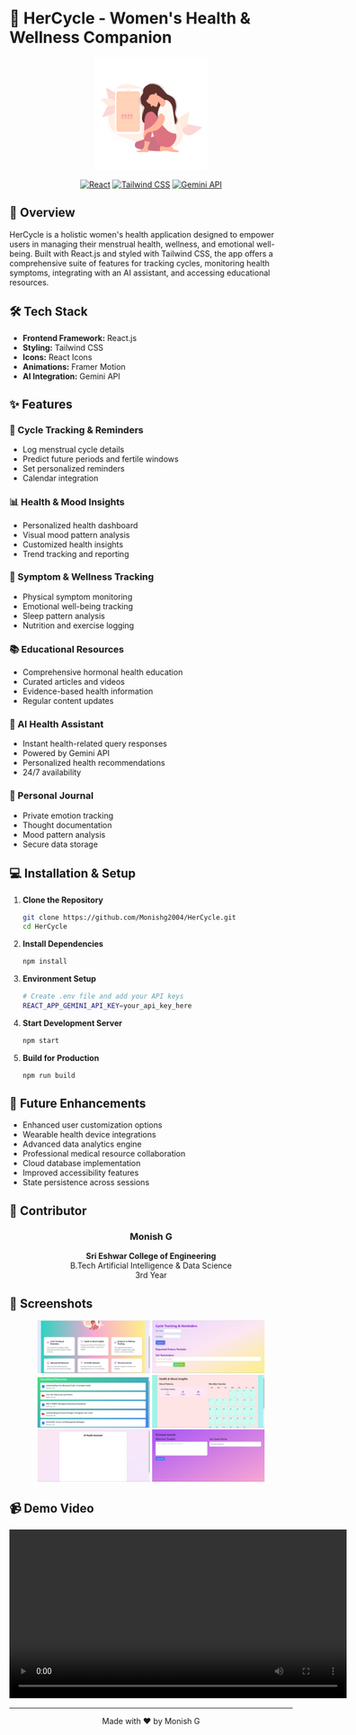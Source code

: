 # 🌸 HerCycle - Women's Health & Wellness Companion

<div align="center">
  <img src="public/logo.png" alt="HerCycle Logo" width="200"/>
  
  [![React](https://img.shields.io/badge/React-20232A?style=for-the-badge&logo=react&logoColor=61DAFB)](https://reactjs.org/)
  [![Tailwind CSS](https://img.shields.io/badge/Tailwind_CSS-38B2AC?style=for-the-badge&logo=tailwind-css&logoColor=white)](https://tailwindcss.com/)
  [![Gemini API](https://img.shields.io/badge/Gemini-API-blue?style=for-the-badge)](https://gemini.google.com/)
</div>

## 🌟 Overview

HerCycle is a holistic women's health application designed to empower users in managing their menstrual health, wellness, and emotional well-being. Built with React.js and styled with Tailwind CSS, the app offers a comprehensive suite of features for tracking cycles, monitoring health symptoms, integrating with an AI assistant, and accessing educational resources.

## 🛠️ Tech Stack

- **Frontend Framework:** React.js
- **Styling:** Tailwind CSS
- **Icons:** React Icons
- **Animations:** Framer Motion
- **AI Integration:** Gemini API

## ✨ Features

### 📅 Cycle Tracking & Reminders
- Log menstrual cycle details
- Predict future periods and fertile windows
- Set personalized reminders
- Calendar integration

### 📊 Health & Mood Insights
- Personalized health dashboard
- Visual mood pattern analysis
- Customized health insights
- Trend tracking and reporting

### 🎯 Symptom & Wellness Tracking
- Physical symptom monitoring
- Emotional well-being tracking
- Sleep pattern analysis
- Nutrition and exercise logging

### 📚 Educational Resources
- Comprehensive hormonal health education
- Curated articles and videos
- Evidence-based health information
- Regular content updates

### 🤖 AI Health Assistant
- Instant health-related query responses
- Powered by Gemini API
- Personalized health recommendations
- 24/7 availability

### 📔 Personal Journal
- Private emotion tracking
- Thought documentation
- Mood pattern analysis
- Secure data storage

## 💻 Installation & Setup

1. **Clone the Repository**
   ```bash
   git clone https://github.com/Monishg2004/HerCycle.git
   cd HerCycle
   ```

2. **Install Dependencies**
   ```bash
   npm install
   ```

3. **Environment Setup**
   ```bash
   # Create .env file and add your API keys
   REACT_APP_GEMINI_API_KEY=your_api_key_here
   ```

4. **Start Development Server**
   ```bash
   npm start
   ```

5. **Build for Production**
   ```bash
   npm run build
   ```

## 🚀 Future Enhancements

- Enhanced user customization options
- Wearable health device integrations
- Advanced data analytics engine
- Professional medical resource collaboration
- Cloud database implementation
- Improved accessibility features
- State persistence across sessions

## 👥 Contributor

<div align="center">

### Monish G
**Sri Eshwar College of Engineering**  
B.Tech Artificial Intelligence & Data Science  
3rd Year
</div>

## 📱 Screenshots

<div align="center">
<img src="Images/Home page.jpg" alt="Home Page" width="200"/>
<img src="Images/Cycle Tracking.jpg" alt="Cycle Tracking" width="200"/>
<img src="Images/Education Resource.jpg" alt="Education Resource" width="200"/>
<img src="Images/Health and Mood.jpg" alt="Health and Mood" width="200"/>
<img src="Images/Health Assist.jpg" alt="Health Assist" width="200"/>
<!-- <img src="Images/Symptom and Wellness Tracking.jpg" alt="Symptom and Wellness Tracking" width="200"/> -->
<img src="Images/Personal Journal.jpg" alt="Personal Journal" width="200"/>
</div>

## 📹 Demo Video

<div align="center">
<video src="Images/Video.mp4" controls width="600">
Your browser does not support the video tag.
</video>
</div>

---
<div align="center">
  Made with ❤️ by Monish G
</div>
